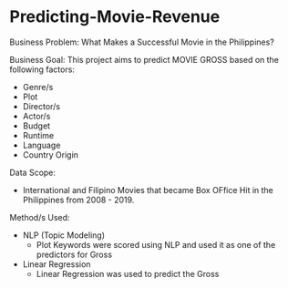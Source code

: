 # Predicting-Movie-Revenue
Business Problem: What Makes a Successful Movie in the Philippines?

Business Goal:
This project aims to predict MOVIE GROSS based on the following factors:
  - Genre/s
  - Plot 
  - Director/s
  - Actor/s
  - Budget
  - Runtime
  - Language
  - Country Origin

Data Scope:
  - International and Filipino Movies that became Box OFfice Hit in the Philippines from 2008 - 2019.
  
Method/s Used:
  - NLP (Topic Modeling) 
      - Plot Keywords were scored using NLP and used it as one of the predictors for Gross
  - Linear Regression
      - Linear Regression was used to predict the Gross
